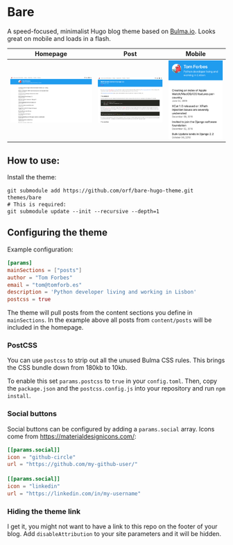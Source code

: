 # Bare

A speed-focused, minimalist Hugo blog theme based on [Bulma.io](https://bulma.io/). Looks 
great on mobile and loads in a flash.

Homepage   |  Post | Mobile
:---------------------------:|:-------------------------:|:------:|
![](./images/screenshot.png) |  ![](./images/post.png) |  ![](./images/mobile.png)

## How to use:

Install the theme:

```
git submodule add https://github.com/orf/bare-hugo-theme.git themes/bare
# This is required:
git submodule update --init --recursive --depth=1
```

## Configuring the theme

Example configuration:

```toml
[params]
mainSections = ["posts"]
author = "Tom Forbes"
email = "tom@tomforb.es"
description = 'Python developer living and working in Lisbon'
postcss = true
```


The theme will pull posts from the content sections you define in `mainSections`. In the example above 
all posts from `content/posts` will be included in the homepage.

### PostCSS

You can use `postcss` to strip out all the unused Bulma CSS rules. This brings the CSS bundle down 
from 180kb to 10kb. 

To enable this set `params.postcss` to `true` in your `config.toml`. Then, copy the `package.json` and the 
`postcss.config.js` into your repository and run `npm install`.

### Social buttons

Social buttons can be configured by adding a `params.social` array. Icons come from 
https://materialdesignicons.com/:

```toml
[[params.social]]
icon = "github-circle"
url = "https://github.com/my-github-user/"

[[params.social]]
icon = "linkedin"
url = "https://linkedin.com/in/my-username"
```

### Hiding the theme link

I get it, you might not want to have a link to this repo on the footer of your blog. Add `disableAttribution` to your 
site parameters and it will be hidden. 